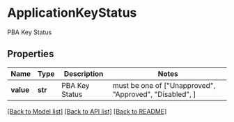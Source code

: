 # ApplicationKeyStatus

PBA Key Status

## Properties
Name | Type | Description | Notes
------------ | ------------- | ------------- | -------------
**value** | **str** | PBA Key Status |  must be one of ["Unapproved", "Approved", "Disabled", ]

[[Back to Model list]](../README.md#documentation-for-models) [[Back to API list]](../README.md#documentation-for-api-endpoints) [[Back to README]](../README.md)


